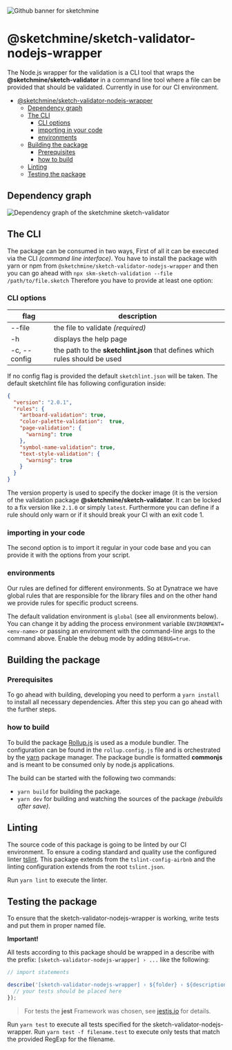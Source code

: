![Github banner for sketchmine](https://dt-cdn.net/images/github-banner-2x-1777-2b23e499af.png)

# @sketchmine/sketch-validator-nodejs-wrapper

The Node.js wrapper for the validation is a CLI tool that wraps the **@sketchmine/sketch-validator** in a command line tool where a file can be provided that should be validated. Currently in use for our CI environment.

- [@sketchmine/sketch-validator-nodejs-wrapper](#sketchminesketch-validator-nodejs-wrapper)
  - [Dependency graph](#dependency-graph)
  - [The CLI](#the-cli)
    - [CLI options](#cli-options)
    - [importing in your code](#importing-in-your-code)
    - [environments](#environments)
  - [Building the package](#building-the-package)
    - [Prerequisites](#prerequisites)
    - [how to build](#how-to-build)
  - [Linting](#linting)
  - [Testing the package](#testing-the-package)

## Dependency graph

![Dependency graph of the sketchmine sketch-validator](https://dt-cdn.net/images/sketch-validator-nodejs-wrapper-3920-bda7b02d9d.png)

## The CLI

The package can be consumed in two ways, First of all it can be executed via the CLI *(command line interface)*. You have to install the package with yarn or npm from `@sketchmine/sketch-validator-nodejs-wrapper` and then you can go ahead with `npx skm-sketch-validation --file /path/to/file.sketch` Therefore you have to provide at least one option:

### CLI options

| flag | description |
|---|---|
| --file | the file to validate *(required)* |
| -h | displays the help page |
| -c, --config | the path to the **sketchlint.json** that defines which rules should be used |

If no config flag is provided the default `sketchlint.json` will be taken.
The default sketchlint file has following configuration inside:

```json
{
  "version": "2.0.1",
  "rules": {
    "artboard-validation": true,
    "color-palette-validation":  true,
    "page-validation": {
      "warning": true
    },
    "symbol-name-validation": true,
    "text-style-validation": {
      "warning": true
    }
  }
}
```

The version property is used to specify the docker image (it is the version of the validation package **@sketchmine/sketch-validator**.
It can be locked to a fix version like `2.1.0` or simply `latest`. Furthermore you can define if a rule should only warn or if it should break your CI with an exit code 1.

### importing in your code

The second option is to import it regular in your code base and you can provide it with the options from your script.

### environments

Our rules are defined for different environments. So at Dynatrace we have global rules that are responsible for the library files and on the other hand we provide rules for specific product screens.

The default validation environment is `global` (see all environments below). You can change it by adding the process environment variable `ENVIRONMENT=<env-name>` or passing an environment with the command-line args to the command above. Enable the debug mode by adding `DEBUG=true`.

## Building the package

### Prerequisites

To go ahead with building, developing you need to perform a `yarn install` to install all necessary dependencies. After this step you can go ahead with the further steps.

### how to build

To build the package [Rollup.js](https://rollupjs.org/guide/en) is used as a module bundler. The configuration can be found in the `rollup.config.js` file and is orchestrated by the [yarn](https://yarnpkg.com/en/) package manager.
The package bundle is formatted **commonjs** and is meant to be consumed only by node.js applications.

The build can be started with the following two commands:

- `yarn build` for building the package.
- `yarn dev` for building and watching the sources of the package *(rebuilds after save)*.

## Linting

The source code of this package is going to be linted by our CI environment. To ensure a coding standard and quality use the configured linter [tslint](https://palantir.github.io/tslint/). This package extends from the `tslint-config-airbnb` and the linting configuration extends from the root `tslint.json`.

Run `yarn lint` to execute the linter.

## Testing the package

To ensure that the sketch-validator-nodejs-wrapper is working, write tests and put them in proper named file.

**Important!**

All tests according to this package should be wrapped in a describe with the prefix: `[sketch-validator-nodejs-wrapper] › ...` like the following:

```typescript
// import statements

describe('[sketch-validator-nodejs-wrapper] › ${folder} › ${description of the suite}', () => {
  // your tests should be placed here
});
```

> For tests the **jest** Framework was chosen, see [jestjs.io](https://jestjs.io/) for details.

Run `yarn test` to execute all tests specified for the sketch-validator-nodejs-wrapper. Run `yarn test -f filename.test` to execute only tests that match the provided RegExp for the filename.
